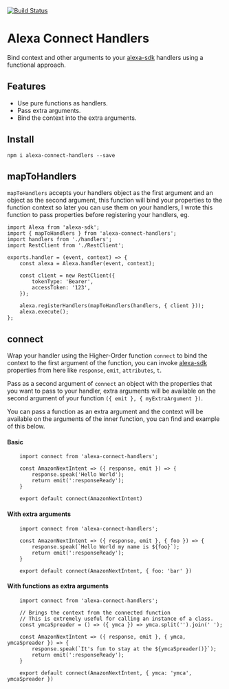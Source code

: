 [![Build Status](https://travis-ci.org/josemussa/alexa-connect-handlers.svg?branch=master)](https://travis-ci.org/ReDBrother/alexa-connect-handlers)
# Alexa Connect Handlers

Bind context and other arguments to your [alexa-sdk](https://github.com/alexa/alexa-skills-kit-sdk-for-nodejs) handlers using a functional approach.

## Features

* Use pure functions as handlers.
* Pass extra arguments.
* Bind the context into the extra arguments.

## Install
```
npm i alexa-connect-handlers --save
```
## mapToHandlers

`mapToHandlers` accepts your handlers object as the first argument and an object as the second argument, this function will bind your properties to the function context so later you can use them on your handlers, I wrote this function to pass properties before registering your handlers, eg.

```JS
import Alexa from 'alexa-sdk';
import { mapToHandlers } from 'alexa-connect-handlers';
import handlers from './handlers';
import RestClient from './RestClient';

exports.handler = (event, context) => {
    const alexa = Alexa.handler(event, context);

    const client = new RestClient({
        tokenType: 'Bearer',
        accessToken: '123',
    });

    alexa.registerHandlers(mapToHandlers(handlers, { client }));
    alexa.execute();
};

```
## connect

Wrap your handler using the Higher-Order function `connect` to bind the context to the first argument of the function, you can invoke [alexa-sdk](https://github.com/alexa/alexa-skills-kit-sdk-for-nodejs) properties from here like `response`, `emit`, `attributes`, `t`.

Pass as a second argument of `connect` an object with the properties that you want to pass to your handler, extra arguments will be available on the second argument of your function `({ emit }, { myExtraArgument })`.

You can pass a function as an extra argument and the context will be available on the arguments of the inner function, you can find and example of this below.

#### Basic
```JS
    import connect from 'alexa-connect-handlers';

    const AmazonNextIntent => ({ response, emit }) => {
        response.speak('Hello World');
        return emit(':responseReady');
    }

    export default connect(AmazonNextIntent)
```

#### With extra arguments
```JS
    import connect from 'alexa-connect-handlers';

    const AmazonNextIntent => ({ response, emit }, { foo }) => {
        response.speak(`Hello World my name is ${foo}`);
        return emit(':responseReady');
    }

    export default connect(AmazonNextIntent, { foo: 'bar' })
```

#### With functions as extra arguments
```JS
    import connect from 'alexa-connect-handlers';

    // Brings the context from the connected function
    // This is extremely useful for calling an instance of a class.
    const ymcaSpreader = () => ({ ymca }) => ymca.split('').join(' ');

    const AmazonNextIntent => ({ response, emit }, { ymca, ymcaSpreader }) => {
        response.speak(`It's fun to stay at the ${ymcaSpreader()}`);
        return emit(':responseReady');
    }

    export default connect(AmazonNextIntent, { ymca: 'ymca', ymcaSpreader })
```
